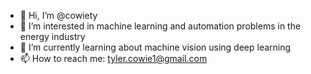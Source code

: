 - 👋 Hi, I’m @cowiety
- 👀 I’m interested in machine learning and automation problems in the energy industry
- 🌱 I’m currently learning about machine vision using deep learning
- 📫 How to reach me: tyler.cowie1@gmail.com

